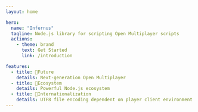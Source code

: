 ```yaml
---
layout: home

hero:
  name: "Infernus"
  tagline: Node.js library for scripting Open Multiplayer scripts
  actions:
    - theme: brand
      text: Get Started
      link: /introduction

features:
  - title: 🥳Future
    details: Next-generation Open Multiplayer
  - title: 🚀Ecosystem
    details: Powerful Node.js ecosystem
  - title: 🎉Internationalization
    details: UTF8 file encoding dependent on player client environment
---
```

